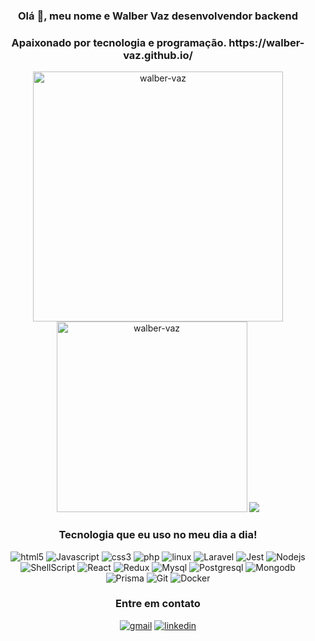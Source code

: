 <h3 align="center"> Olá 👋, meu nome e Walber Vaz desenvolvendor backend </h3>
<h3 align="center">Apaixonado por tecnologia e programação. https://walber-vaz.github.io/</h3>

<div align="center">
  <img src="https://github-readme-stats.vercel.app/api?username=walber-vaz&count_private=true&show_icons=true&theme=react&bg_color=00000000&hide_border=true&rank_icon=github&locale=pt-br" alt="walber-vaz" width=400 />
  <img src="https://github-readme-stats.vercel.app/api/top-langs/?username=walber-vaz&theme=react&bg_color=00000000&hide_border=true&layout=donut" alt="walber-vaz" width=305 />
  <img src="https://github-readme-stats.vercel.app/api/wakatime?username=walbervaz&layout=compact&theme=react&bg_color=00000000&hide_border=true" />
</div>

<h3 align="center">Tecnologia que eu uso no meu dia a dia!</h3>
<div align="center">
  <img src="https://img.shields.io/badge/HTML5-E34F26?style=for-the-badge&logo=html5&logoColor=white" alt="html5" />
  <img src="https://img.shields.io/badge/JavaScript-F7DF1E?style=for-the-badge&logo=javascript&logoColor=black" alt="Javascript" />
  <img src="https://img.shields.io/badge/CSS3-1572B6?style=for-the-badge&logo=css3&logoColor=white" alt="css3" />
  <img src="https://img.shields.io/badge/PHP-777BB4?style=for-the-badge&logo=php&logoColor=white" alt="php" />
  <img src="https://img.shields.io/badge/Linux-FCC624?style=for-the-badge&logo=linux&logoColor=black" alt="linux" />
  <img src="https://img.shields.io/badge/Laravel-FF2D20?style=for-the-badge&logo=laravel&logoColor=white" alt="Laravel" />
  <img src="https://img.shields.io/badge/Jest-323330?style=for-the-badge&logo=Jest&logoColor=white" alt="Jest" />
  <img src="https://img.shields.io/badge/Node.js-43853D?style=for-the-badge&logo=node.js&logoColor=white" alt="Nodejs" />
  <img src="https://img.shields.io/badge/Shell_Script-121011?style=for-the-badge&logo=gnu-bash&logoColor=white" alt="ShellScript" />
  <img src="https://img.shields.io/badge/React-20232A?style=for-the-badge&logo=react&logoColor=61DAFB" alt="React" />
  <img src="https://img.shields.io/badge/Redux-593D88?style=for-the-badge&logo=redux&logoColor=white" alt="Redux" />
  <img src="https://img.shields.io/badge/MySQL-00000F?style=for-the-badge&logo=mysql&logoColor=white" alt="Mysql" />
  <img src="https://img.shields.io/badge/PostgreSQL-316192?style=for-the-badge&logo=postgresql&logoColor=whit" alt="Postgresql" />
  <img src="https://img.shields.io/badge/MongoDB-4EA94B?style=for-the-badge&logo=mongodb&logoColor=white" alt="Mongodb" />
  <img src="https://img.shields.io/badge/Prisma-3982CE?style=for-the-badge&logo=Prisma&logoColor=white" alt="Prisma" />
  <img src="https://img.shields.io/badge/GIT-E44C30?style=for-the-badge&logo=git&logoColor=white" alt="Git" />
  <img src="https://img.shields.io/badge/Docker-2CA5E0?style=for-the-badge&logo=docker&logoColor=white" alt="Docker" />
</div>

<div align="center">
  <h3>Entre em contato</h3>
  <a href="mailto:wvs.walber@gmail.com"><img src="https://img.shields.io/badge/Gmail-D14836?style=for-the-badge&logo=gmail&logoColor=white" alt="gmail" /></a>
  <a href="https://www.linkedin.com/in/walber-vaz/"><img src="https://img.shields.io/badge/LinkedIn-0077B5?style=for-the-badge&logo=linkedin&logoColor=white" alt="linkedin" /></a>
</div>
